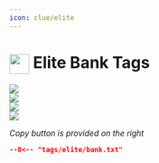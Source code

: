 ```yaml
---
icon: clue/elite
---
```


# <img style="vertical-align:middle" src="https://oldschool.runescape.wiki/images/Clue_scroll_%28elite%29_detail.png" width="35"> Elite Bank Tags

<div class="main-container" onclick="window.open('https://oldschool.runescape.wiki/w/User:Thelope#Elite', '_blank').focus();">
    <div class="left-container">
    <img src="../images/equipment/elite.png" />
    </div>
    <div class="left-container">
        <img src="../images/inventory/elite.png" />
    </div>
    <div class="right-container">
        <div class="half-container-top">
            <img class="icon" src="https://oldschool.runescape.wiki/images/Lunar_spellbook.png" />
        </div>
        <div class="half-container-bottom">
            <img src="../images/pouch/lunar.png" />
        </div>
    </div>
</div>

_Copy button is provided on the right_
``` json title=""
--8<-- "tags/elite/bank.txt"
```